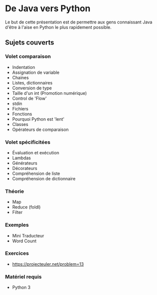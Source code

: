 # De Java vers Python

Le but de cette présentation est de permettre aux gens connaissant Java d'être à l'aise en Python le plus rapidement possible.

## Sujets couverts

### Volet comparaison 

- Indentation
- Assignation de variable
- Chaines
- Listes, dictionnaires
- Conversion de type
- Taille d'un int (Promotion numérique)
- Control de 'Flow'
- stdin
- Fichiers
- Fonctions
- Pourquoi Python est 'lent'
- Classes
- Opérateurs de comparaison



### Volet spécificitées

- Évaluation et exécution
- Lambdas
- Générateurs
- Décorateurs
- Compréhension de liste
- Compréhension de dictionnaire

### Théorie

- Map
- Reduce (foldl)
- Filter

### Exemples

- Mini Traducteur
- Word Count

### Exercices

- https://projecteuler.net/problem=13


### Matériel requis

- Python 3
